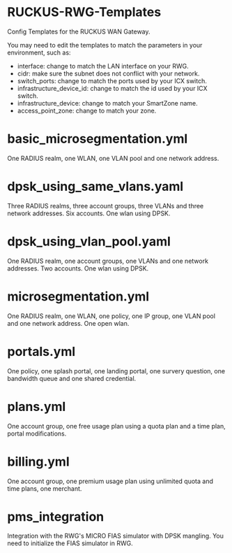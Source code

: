 # RUCKUS-RWG-Templates
Config Templates for the RUCKUS WAN Gateway.

You may need to edit the templates to match the parameters in your environment, such as:
- interface: change to match the LAN interface on your RWG.
- cidr: make sure the subnet does not conflict with your network.
- switch_ports: change to match the ports used by your ICX switch.
- infrastructure_device_id: change to match the id used by your ICX switch.
- infrastructure_device: change to match your SmartZone name.
- access_point_zone: change to match your zone.

# basic_microsegmentation.yml
One RADIUS realm, one WLAN, one VLAN pool and one network address.

# dpsk_using_same_vlans.yaml
Three RADIUS realms, three account groups, three VLANs and three network addresses. Six accounts. One wlan using DPSK.

# dpsk_using_vlan_pool.yaml
One RADIUS realm, one account groups, one VLANs and one network addresses. Two accounts. One wlan using DPSK.

# microsegmentation.yml
One RADIUS realm, one WLAN, one policy, one IP group, one VLAN pool and one network address. One open wlan.

# portals.yml
One policy, one splash portal, one landing portal, one survery question, one bandwidth queue and one shared credential.

# plans.yml
One account group, one free usage plan using a quota plan and a time plan, portal modifications. 

# billing.yml
One account group, one premium usage plan using unlimited quota and time plans, one merchant.

# pms_integration
Integration with the RWG's MICRO FIAS simulator with DPSK mangling. You need to initialize the FIAS simulator in RWG.
